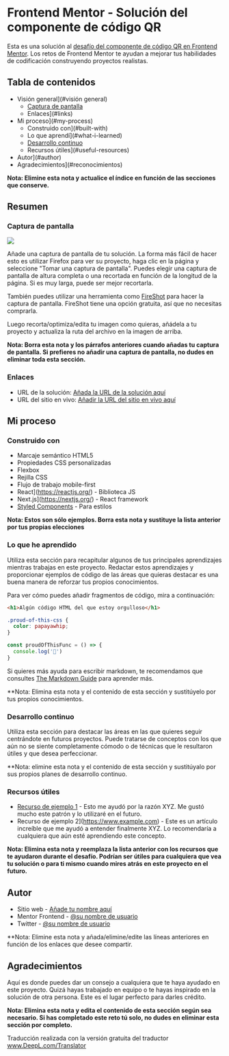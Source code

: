 # Frontend Mentor - Solución del componente de código QR

Esta es una solución al [desafío del componente de código QR en Frontend Mentor](https://www.frontendmentor.io/challenges/qr-code-component-iux_sIO_H). Los retos de Frontend Mentor te ayudan a mejorar tus habilidades de codificación construyendo proyectos realistas. 

## Tabla de contenidos

- Visión general](#visión general)
  - [Captura de pantalla](#screenshot)
  - Enlaces](#links)
- Mi proceso](#my-process)
  - Construido con](#built-with)
  - Lo que aprendí](#what-i-learned)
  - [Desarrollo continuo](#continued-development)
  - Recursos útiles](#useful-resources)
- Autor](#author)
- Agradecimientos](#reconocimientos)

**Nota: Elimine esta nota y actualice el índice en función de las secciones que conserve.**

## Resumen

### Captura de pantalla

![](./screenshot.jpg)

Añade una captura de pantalla de tu solución. La forma más fácil de hacer esto es utilizar Firefox para ver su proyecto, haga clic en la página y seleccione "Tomar una captura de pantalla". Puedes elegir una captura de pantalla de altura completa o una recortada en función de la longitud de la página. Si es muy larga, puede ser mejor recortarla.

También puedes utilizar una herramienta como [FireShot](https://getfireshot.com/) para hacer la captura de pantalla. FireShot tiene una opción gratuita, así que no necesitas comprarla. 

Luego recorta/optimiza/edita tu imagen como quieras, añádela a tu proyecto y actualiza la ruta del archivo en la imagen de arriba.

**Nota: Borra esta nota y los párrafos anteriores cuando añadas tu captura de pantalla. Si prefieres no añadir una captura de pantalla, no dudes en eliminar toda esta sección.**

### Enlaces

- URL de la solución: [Añada la URL de la solución aquí](https://your-solution-url.com)
- URL del sitio en vivo: [Añadir la URL del sitio en vivo aquí](https://your-live-site-url.com)

## Mi proceso

### Construido con

- Marcaje semántico HTML5
- Propiedades CSS personalizadas
- Flexbox
- Rejilla CSS
- Flujo de trabajo mobile-first
- React](https://reactjs.org/) - Biblioteca JS
- Next.js](https://nextjs.org/) - React framework
- [Styled Components](https://styled-components.com/) - Para estilos

**Nota: Estos son sólo ejemplos. Borra esta nota y sustituye la lista anterior por tus propias elecciones**

### Lo que he aprendido

Utiliza esta sección para recapitular algunos de tus principales aprendizajes mientras trabajas en este proyecto. Redactar estos aprendizajes y proporcionar ejemplos de código de las áreas que quieras destacar es una buena manera de reforzar tus propios conocimientos.

Para ver cómo puedes añadir fragmentos de código, mira a continuación:

```html
<h1>Algún código HTML del que estoy orgulloso</h1>
```
```css
.proud-of-this-css {
  color: papayawhip;
}
```
```js
const proudOfThisFunc = () => {
  console.log('🎉')
}
```

Si quieres más ayuda para escribir markdown, te recomendamos que consultes [The Markdown Guide](https://www.markdownguide.org/) para aprender más.

**Nota: Elimina esta nota y el contenido de esta sección y sustitúyelo por tus propios conocimientos.

### Desarrollo continuo

Utiliza esta sección para destacar las áreas en las que quieres seguir centrándote en futuros proyectos. Puede tratarse de conceptos con los que aún no se siente completamente cómodo o de técnicas que le resultaron útiles y que desea perfeccionar.

**Nota: elimine esta nota y el contenido de esta sección y sustitúyalo por sus propios planes de desarrollo continuo.

### Recursos útiles

- [Recurso de ejemplo 1](https://www.example.com) - Esto me ayudó por la razón XYZ. Me gustó mucho este patrón y lo utilizaré en el futuro.
- Recurso de ejemplo 2](https://www.example.com) - Este es un artículo increíble que me ayudó a entender finalmente XYZ. Lo recomendaría a cualquiera que aún esté aprendiendo este concepto.

**Nota: Elimina esta nota y reemplaza la lista anterior con los recursos que te ayudaron durante el desafío. Podrían ser útiles para cualquiera que vea tu solución o para ti mismo cuando mires atrás en este proyecto en el futuro.**

## Autor

- Sitio web - [Añade tu nombre aquí](https://www.your-site.com)
- Mentor Frontend - [@su nombre de usuario](https://www.frontendmentor.io/profile/yourusername)
- Twitter - [@su nombre de usuario](https://www.twitter.com/yourusername)

**Nota: Elimine esta nota y añada/elimine/edite las líneas anteriores en función de los enlaces que desee compartir.

## Agradecimientos

Aquí es donde puedes dar un consejo a cualquiera que te haya ayudado en este proyecto. Quizá hayas trabajado en equipo o te hayas inspirado en la solución de otra persona. Este es el lugar perfecto para darles crédito.

**Nota: Elimina esta nota y edita el contenido de esta sección según sea necesario. Si has completado este reto tú solo, no dudes en eliminar esta sección por completo.**


Traducción realizada con la versión gratuita del traductor www.DeepL.com/Translator